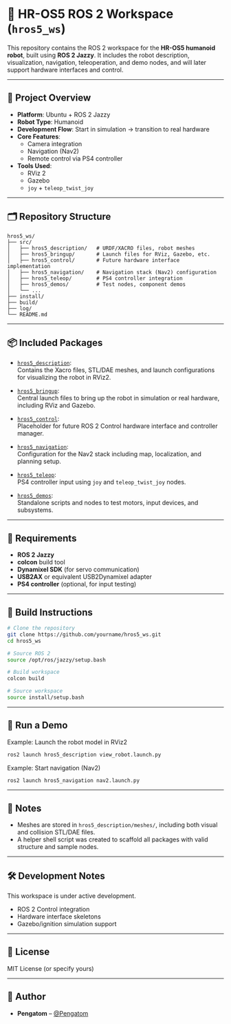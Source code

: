# 🤖 HR-OS5 ROS 2 Workspace (`hros5_ws`)

This repository contains the ROS 2 workspace for the **HR-OS5 humanoid robot**, built using **ROS 2 Jazzy**. It includes the robot description, visualization, navigation, teleoperation, and demo nodes, and will later support hardware interfaces and control.

---

## 🧠 Project Overview

- **Platform**: Ubuntu + ROS 2 Jazzy
- **Robot Type**: Humanoid
- **Development Flow**: Start in simulation → transition to real hardware
- **Core Features**:
  - Camera integration
  - Navigation (Nav2)
  - Remote control via PS4 controller
- **Tools Used**:
  - RViz 2
  - Gazebo
  - `joy` + `teleop_twist_joy`

---

## 🗂️ Repository Structure

```
hros5_ws/
├── src/
│   ├── hros5_description/   # URDF/XACRO files, robot meshes
│   ├── hros5_bringup/       # Launch files for RViz, Gazebo, etc.
│   ├── hros5_control/       # Future hardware interface implementation
│   ├── hros5_navigation/    # Navigation stack (Nav2) configuration
│   ├── hros5_teleop/        # PS4 controller integration
│   ├── hros5_demos/         # Test nodes, component demos
│   └── ...
├── install/
├── build/
├── log/
└── README.md
```

---

## 📦 Included Packages

- [`hros5_description`](src/hros5_description):  
  Contains the Xacro files, STL/DAE meshes, and launch configurations for visualizing the robot in RViz2.

- [`hros5_bringup`](src/hros5_bringup):  
  Central launch files to bring up the robot in simulation or real hardware, including RViz and Gazebo.

- [`hros5_control`](src/hros5_control):  
  Placeholder for future ROS 2 Control hardware interface and controller manager.

- [`hros5_navigation`](src/hros5_navigation):  
  Configuration for the Nav2 stack including map, localization, and planning setup.

- [`hros5_teleop`](src/hros5_teleop):  
  PS4 controller input using `joy` and `teleop_twist_joy` nodes.

- [`hros5_demos`](src/hros5_demos):  
  Standalone scripts and nodes to test motors, input devices, and subsystems.

---

## 🧰 Requirements

- **ROS 2 Jazzy**
- **colcon** build tool
- **Dynamixel SDK** (for servo communication)
- **USB2AX** or equivalent USB2Dynamixel adapter
- **PS4 controller** (optional, for input testing)

---

## 🔧 Build Instructions

```bash
# Clone the repository
git clone https://github.com/yourname/hros5_ws.git
cd hros5_ws

# Source ROS 2
source /opt/ros/jazzy/setup.bash

# Build workspace
colcon build

# Source workspace
source install/setup.bash
```

---

## 🧪 Run a Demo

Example: Launch the robot model in RViz2

```bash
ros2 launch hros5_description view_robot.launch.py
```

Example: Start navigation (Nav2)

```bash
ros2 launch hros5_navigation nav2.launch.py
```

---

## 📍 Notes

- Meshes are stored in `hros5_description/meshes/`, including both visual and collision STL/DAE files.
- A helper shell script was created to scaffold all packages with valid structure and sample nodes.

---

## 🛠️ Development Notes

This workspace is under active development.
- ROS 2 Control integration
- Hardware interface skeletons
- Gazebo/ignition simulation support

---

## 📄 License

MIT License (or specify yours)

---

## 👤 Author

- **Pengatom** – [@Pengatom](https://github.com/pengatom)


